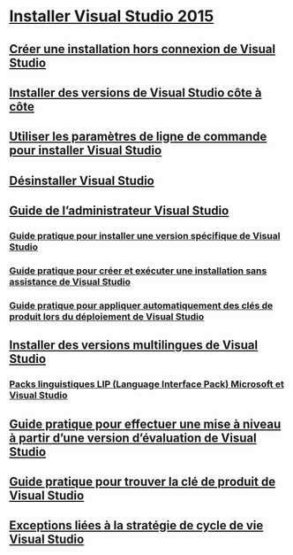 # [Installer Visual Studio 2015](install-visual-studio-2015.md)
## [Créer une installation hors connexion de Visual Studio](create-an-offline-installation-of-visual-studio.md)
## [Installer des versions de Visual Studio côte à côte](install-visual-studio-versions-side-by-side.md)
## [Utiliser les paramètres de ligne de commande pour installer Visual Studio](use-command-line-parameters-to-install-visual-studio.md)
## [Désinstaller Visual Studio](uninstall-visual-studio.md)
## [Guide de l’administrateur Visual Studio](visual-studio-administrator-guide.md)
### [Guide pratique pour installer une version spécifique de Visual Studio](how-to-install-a-specific-release-of-visual-studio.md)
### [Guide pratique pour créer et exécuter une installation sans assistance de Visual Studio](how-to-create-and-run-an-unattended-installation-of-visual-studio.md)
### [Guide pratique pour appliquer automatiquement des clés de produit lors du déploiement de Visual Studio](how-to-automatically-apply-product-keys-when-deploying-visual-studio.md)
## [Installer des versions multilingues de Visual Studio](install-multiple-language-versions-of-visual-studio.md)
### [Packs linguistiques LIP (Language Interface Pack) Microsoft et Visual Studio](microsoft-language-interface-packs-lips-and-visual-studio.md)
## [Guide pratique pour effectuer une mise à niveau à partir d’une version d’évaluation de Visual Studio](how-to-upgrade-from-a-trial-edition-of-visual-studio.md)
## [Guide pratique pour trouver la clé de produit de Visual Studio](how-to-locate-the-visual-studio-product-key.md)
## [Exceptions liées à la stratégie de cycle de vie Visual Studio](visual-studio-lifecycle-policy-exceptions.md)
